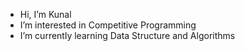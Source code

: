 - Hi, I’m Kunal
- I’m interested in Competitive Programming 
- I’m currently learning Data Structure and Algorithms 

<!---
thisiskunaljha/thisiskunaljha is a ✨ special ✨ repository because its `README.md` (this file) appears on your GitHub profile.
You can click the Preview link to take a look at your changes.
--->
